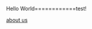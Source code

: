 Hello World============test!

[about us](https://github.com/vsrivas/vsrivas.github.io/blob/main/intro/about.rst)
